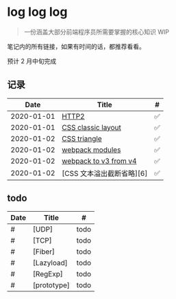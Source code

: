 # log log log

> 一份涵盖大部分前端程序员所需要掌握的核心知识 WIP

笔记内的所有链接，如果有时间的话，都推荐看看。

预计 2 月中旬完成

<!-- <img src="https://github.com/limichange/log-log-log/blob/master/images/avatar.jpg?raw=true" alt="avatar" width="300"/> -->

## 记录

| Date       | Title                      | #   |
| ---------- | -------------------------- | --- |
| 2020-01-01 | [HTTP2][1]                 | ✅  |
| 2020-01-01 | [CSS classic layout][2]    | ✅  |
| 2020-01-02 | [CSS triangle][3]          | ✅  |
| 2020-01-02 | [webpack modules][4]       | ✅  |
| 2020-01-02 | [webpack to v3 from v4][5] | ✅  |
| 2020-01-02 | [CSS 文本溢出截断省略][6]  | ✅  |

## todo

| Date | Title       | #    |
| ---- | ----------- | ---- |
| #    | [UDP]       | todo |
| #    | [TCP]       | todo |
| #    | [Fiber]     | todo |
| #    | [Lazyload]  | todo |
| #    | [RegExp]    | todo |
| #    | [prototype] | todo |

[1]: https://limichange.github.io/log-log-log/network/HTTP2.html
[2]: https://limichange.github.io/log-log-log/css/CSS%E7%BB%8F%E5%85%B8%E5%B8%83%E5%B1%80.html
[3]: https://limichange.github.io/log-log-log/css/%E7%94%BB%E4%B8%80%E4%B8%AA%E5%B0%8F%E4%B8%89%E8%A7%92.html
[4]: https://limichange.github.io/log-log-log/webpack/%E6%A8%A1%E5%9D%97%E5%8C%96.html
[5]: https://limichange.github.io/log-log-log/webpack/webpack%20to%20v4%20from%20v3.html
